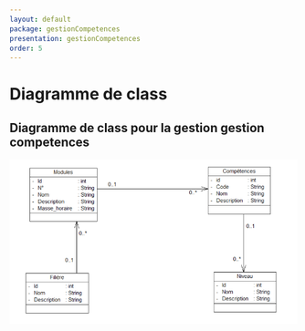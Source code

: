 ```yaml
---
layout: default
package: gestionCompetences
presentation: gestionCompetences
order: 5
---
```


# Diagramme de class 

## Diagramme de class pour la gestion gestion competences

![Diagramme de class pour la gestion des competences](./images/GestionCompetences.png) 